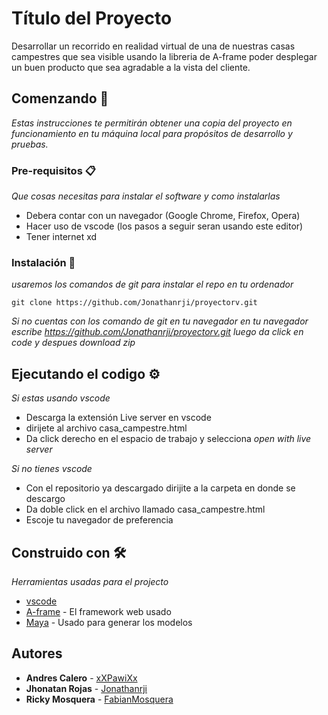 # Título del Proyecto

Desarrollar un recorrido en realidad virtual de una de nuestras casas campestres que sea visible usando la libreria de A-frame poder desplegar un buen producto que sea agradable a la vista del cliente.

## Comenzando 🚀

_Estas instrucciones te permitirán obtener una copia del proyecto en funcionamiento en tu máquina local para propósitos de desarrollo y pruebas._


### Pre-requisitos 📋

_Que cosas necesitas para instalar el software y como instalarlas_

* Debera contar con un navegador (Google Chrome, Firefox, Opera)
* Hacer uso de vscode (los pasos a seguir seran usando este editor)
* Tener internet xd

### Instalación 🔧

_usaremos los comandos de git para instalar el repo en tu ordenador_

```
git clone https://github.com/Jonathanrji/proyectorv.git
```

_Si no cuentas con los comando de git en tu navegador en tu navegador escribe https://github.com/Jonathanrji/proyectorv.git luego da click en code y despues download zip_



## Ejecutando el codigo ⚙️

_Si estas usando vscode_

* Descarga la extensión Live server en vscode
* dirijete al archivo casa_campestre.html
* Da click derecho en el espacio de trabajo y selecciona _open with live server_

_Si no tienes vscode_

* Con el repositorio ya descargado dirijite a la carpeta en donde se descargo
* Da doble click en el archivo llamado casa_campestre.html
* Escoje tu navegador de preferencia

## Construido con 🛠️

_Herramientas usadas para el projecto_

* [vscode](https://code.visualstudio.com) 
* [A-frame](https://aframe.io) - El framework web usado
* [Maya](https://www.autodesk.com/products/maya/overview?term=1-YEAR&support=null) - Usado para generar los modelos

## Autores

* **Andres Calero** - [xXPawiXx](https://github.com/xXPawiXx)
* **Jhonatan Rojas** - [Jonathanrji](https://github.com/Jonathanrji)
* **Ricky Mosquera** - [FabianMosquera](https://github.com/FabianMosquera)
